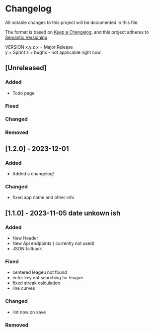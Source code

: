 # Changelog

All notable changes to this project will be documented in this file.

The format is based on [Keep a Changelog](https://keepachangelog.com/en/1.0.0/),
and this project adheres to [Semantic Versioning](https://semver.org/spec/v2.0.0.html).

VERSION x.y.z
x = Major Release  
y = Sprint
z = bugfix - not applicable right now

## [Unreleased]

### Added

- Todo page

### Fixed


### Changed


### Removed

## [1.2.0] - 2023-12-01

### Added

- Added a changelog!

### Changed

- fixed app name and other info


## [1.1.0] - 2023-11-05 date unkown ish

### Added

- New Header
- New Api endpoints ( currently not used)
- JSON fallback

### Fixed
- centered leageu not found
- enter key not searching for league
- fixed streak calculation
- line curves

### Changed
- lint now on save


### Removed

